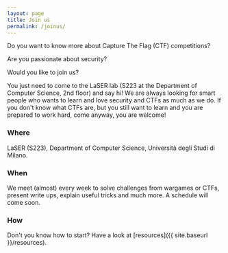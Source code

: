 ```yaml
---
layout: page
title: Join us
permalink: /joinus/
---
```


Do you want to know more about Capture The Flag (CTF) competitions?

Are you passionate about security?

Would you like to join us?


You just need to come to the LaSER lab (S223 at the Department of Computer
Science, 2nd floor) and say hi! We are always looking for smart people who
wants to learn and love security and CTFs as much as we do. If you don't know
what CTFs are, but you still want to learn and you are prepared to work hard,
come anyway, you are welcome!

### Where

LaSER (S223), Department of Computer Science, Università degli Studi di Milano.

### When

We meet (almost) every week to solve challenges from wargames or CTFs, present
write ups, explain useful tricks and much more. A schedule will come soon.

### How

Don't you know how to start? Have a look at [resources]({{
site.baseurl }}/resources).
